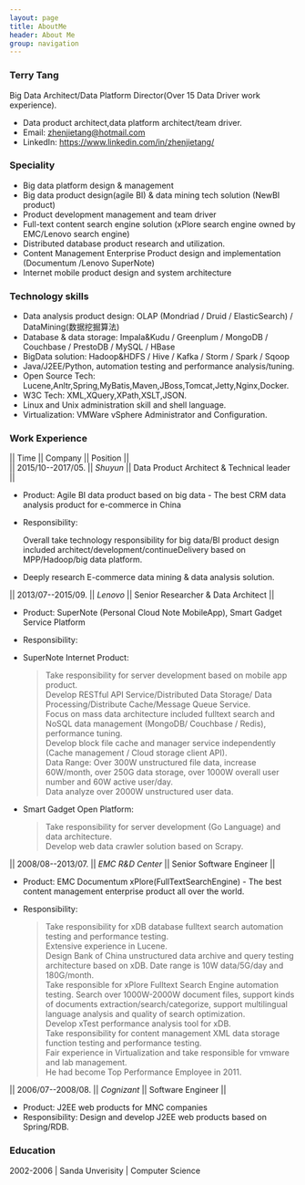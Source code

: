 ```yaml
---
layout: page
title: AboutMe
header: About Me 
group: navigation
---
```


### Terry Tang

Big Data Architect/Data Platform Director(Over 15 Data Driver work experience). 

- Data product architect,data platform architect/team driver.
- Email: zhenjietang@hotmail.com
- LinkedIn: https://www.linkedin.com/in/zhenjietang/

### Speciality

- Big data platform design & management
- Big data product design(agile BI) & data mining tech solution (NewBI product)
- Product development management and team driver
- Full-text content search engine solution (xPlore search engine owned by EMC/Lenovo search engine)
- Distributed database product research and utilization.
- Content Management Enterprise Product design and implementation (Documentum /Lenovo SuperNote)
- Internet mobile product design and system architecture

### Technology skills

- Data analysis product design: OLAP (Mondriad / Druid / ElasticSearch) / DataMining(数据挖掘算法) 
- Database & data storage: Impala&Kudu / Greenplum / MongoDB / Couchbase / PrestoDB / MySQL / HBase
- BigData solution: Hadoop&HDFS / Hive / Kafka / Storm / Spark / Sqoop 
- Java/J2EE/Python, automation testing and performance analysis/tuning.
- Open Source Tech: Lucene,Anltr,Spring,MyBatis,Maven,JBoss,Tomcat,Jetty,Nginx,Docker.
- W3C Tech: XML,XQuery,XPath,XSLT,JSON.
- Linux and Unix administration skill and shell language.
- Virtualization: VMWare vSphere Administrator and Configuration.

### Work Experience

|| Time 			 || Company  		|| Position 						        ||   <br/>
|| 2015/10--2017/05.     || *Shuyun*        || Data Product Architect & Technical leader     ||

- Product: Agile BI data product based on big data - The best CRM data analysis product for e-commerce in China
- Responsibility: 

	Overall take technology responsibility for big data/BI product design included architect/development/continueDelivery based on MPP/Hadoop/big data platform.

- Deeply research E-commerce data mining & data analysis solution.

|| 2013/07--2015/09. || *Lenovo* 		 || Senior Researcher & Data Architect ||

- Product: SuperNote (Personal Cloud Note MobileApp), Smart Gadget Service Platform
- Responsibility: 

- SuperNote Internet Product:   

	>	Take responsibility for server development based on mobile app product.  
	>	Develop RESTful API Service/Distributed Data Storage/ Data Processing/Distribute Cache/Message Queue Service.  
	>	Focus on mass data architecture included fulltext search and NoSQL data management (MongoDB/ Couchbase / Redis), performance tuning.   
	>	Develop block file cache and manager service independently (Cache management / Cloud storage client API).  
	>	Data Range: Over 300W unstructured file data, increase 60W/month, over 250G data storage, over 1000W overall user number and 60W active user/day.  
	>	Data analyze over 2000W unstructured user data.  

- Smart Gadget Open Platform:    

	>	Take responsibility for server development (Go Language) and data architecture.  
	>	Develop web data crawler solution based on Scrapy.  


|| 2008/08--2013/07. || *EMC R&D Center* || Senior Software Engineer 		 ||

- Product: EMC Documentum xPlore(FullTextSearchEngine) - The best content management enterprise product all over the world.
- Responsibility: 

	>	Take responsibility for xDB database fulltext search automation testing and performance testing.  
	>	Extensive experience in Lucene.  
	>	Design Bank of China unstructured data archive and query testing architecture based on xDB. Date range is 10W data/5G/day and 180G/month.  
	>	Take responsible for xPlore Fulltext Search Engine automation testing. Search over 1000W-2000W document files, support kinds of documents extraction/search/categorize, support multilingual language analysis and quality of search optimization.  
	>	Develop xTest performance analysis tool for xDB.  
	>	Take responsibility for content management XML data storage function testing and performance testing.  
	>	Fair experience in Virtualization and take responsible for vmware and lab management.  
	>	He had become Top Performance Employee in 2011.  


|| 2006/07--2008/08. || *Cognizant* 	 || Software Engineer 				 ||

- Product: J2EE web products for MNC companies
- Responsibility: Design and develop J2EE web products based on Spring/RDB.




### Education
2002-2006 | Sanda Unverisity | Computer Science

